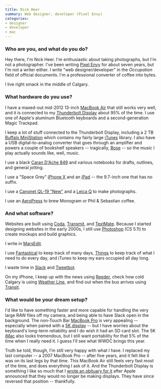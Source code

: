 ```yaml
---
title: Nick Heer
summary: Web designer, developer (Pixel Envy)
categories:
- designer
- developer
- mac
---
```


### Who are you, and what do you do?

Hey there, I'm Nick Heer. I'm enthusiastic about taking photographs, but I'm not a photographer. I've been writing [Pixel Envy](https://pxlnv.com/ "Nick's website.") for about seven years, but I'm not a writer either. I write "web designer/developer" in the *Occupation* field of official documents. I'm a professional converter of coffee into bytes.

I live right smack in the middle of Calgary.

### What hardware do you use?

I have a maxed-out mid-2012 13-inch [MacBook Air][macbook-air] that still works very well, and it is connected to my [Thunderbolt Display][thunderbolt-display] about 95% of the time. I use one of Apple's aluminum Bluetooth keyboards and a second-generation Magic Trackpad.

I keep a lot of stuff connected to the Thunderbolt Display, including a 2 TB [Buffalo MiniStation][ministation-thunderbolt] which contains my fairly large [iTunes][] library. I also have a USB digital-to-analog converter that goes through an amplifier and powers a couple of bookshelf speakers -- tragically, [Bose][161] -- so the music I play actually sounds like, well, music.

I use a black [Caran D'Ache 849][849] and various notebooks for drafts, outlines, and general jotting.

I use a "Space Grey" [iPhone X][iphone-x] and an [iPad][] -- the 9.7-inch one that has no suffix.

I use a [Canonet QL-19 "New"][canonet-ql19] and a [Leica Q][q.2] to make photographs.

I use an [AeroPress][] to brew Monogram or Phil & Sebastian coffee.

### And what software?

Websites are built using [Coda][], [Transmit][], and [TextMate][]. Because I started designing websites in the early 2000s, I still use [Photoshop][] (CS 5.1!) to create mockups and build graphics.

I write in [MarsEdit][].

I use [Fantastical][] to keep track of many days, [Things][] to keep track of what I need to do every day, and iTunes to keep my ears occupied all day long.

I waste time in [Slack][] and [Tweetbot][].

On my iPhone, I keep up with the news using [Reeder][reeder-ios], check how cold Calgary is using [Weather Line][weather-line-ios], and find out when the bus arrives using [Transit][transit-ios].

### What would be your dream setup?

I'd like to have something faster and more capable for handling the very large RAW files off my camera, and being able to have Slack open in the background. The non-Touch Bar [MacBook Pro][macbook-pro] is very appealing -- especially when paired with a [5K display][ultrafine-5k] -- but I have worries about the keyboard's long-term reliability and I do wish it had an SD card slot. The 5K [iMac][] also looks tremendous, but I still want portability for that 5% of the time when I really need it. I guess I'll see what WWDC brings this year.

Truth be told, though, I'm still very happy with what I have. I replaced my last computer -- a 2007 MacBook Pro -- after five years, and it felt like it was on its last legs by that time. This MacBook Air still feels very fast most of the time, and does everything I ask of it. And the Thunderbolt Display is something I like so much that I [wrote an obituary for it](https://pxlnv.com/blog/requiem-thunderbolt-display/ "Nick's post about the Thunderbolt Display.") after Apple announced that they would no longer be making displays. They have since reversed that position -- thankfully.

[161]: https://www.bose.com/en_us/products/speakers/stereo_speakers/161-speaker-system.html "Speakers."
[849]: https://store.carandache.com/us/en/849-849 "A pen."
[aeropress]: https://aeropressinc.com/ "A pressure-based coffee/espresso maker."
[canonet-ql19]: https://global.canon/en/c-museum/product/film81.html "A film camera."
[imac]: https://www.apple.com/imac/ "An all-in-one computer."
[ipad]: https://www.apple.com/ipad/ "A tablet device."
[iphone-x]: https://en.wikipedia.org/wiki/IPhone_X "A 5.8 inch smartphone."
[macbook-air]: https://www.apple.com/macbook-air/ "A very thin laptop."
[macbook-pro]: https://www.apple.com/macbook-pro/ "A laptop."
[ministation-thunderbolt]: https://www.buffalotech.com/products/ministation-thunderbolt "An external Thunderbolt hard drive."
[q.2]: https://www.amazon.com/Leica-Typ-116-black-anodized/dp/B00ZTIHIJY/ "A 24.2 megapixel full-frame camera."
[thunderbolt-display]: https://www.apple.com/displays/ "A Thunderbolt-powered monitor."
[ultrafine-5k]: https://www.apple.com/shop/product/HKN62LL/A/lg-ultrafine-5k-display "A 27 inch monitor."
[coda]: https://panic.com/coda/ "A single-window HTML/web tool for the Mac."
[fantastical]: https://flexibits.com/fantastical "A calendaring app for the Mac."
[itunes]: https://www.apple.com/itunes/ "A jukebox application and online store."
[marsedit]: https://red-sweater.com/marsedit/ "A weblog editor for the Mac."
[photoshop]: https://www.adobe.com/products/photoshop.html "A bitmap image editor."
[reeder-ios]: http://reederapp.com/ios/ "A Google Reader client for iOS."
[slack]: https://slack.com/ "A collaboration service."
[textmate]: https://macromates.com/ "A text editor for the Mac."
[things]: https://culturedcode.com/things/ "A task management application for the Mac."
[transit-ios]: https://itunes.apple.com/app/apple-store/id498151501 "A public transport app."
[transmit]: https://panic.com/transmit/ "An FTP/SFTP client for the Mac."
[tweetbot]: https://tapbots.com/tweetbot/mac/ "A Twitter client for the Mac."
[weather-line-ios]: http://weatherlineapp.com/ "A weather app."
